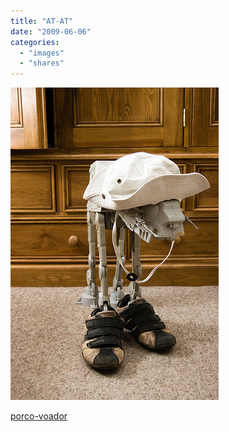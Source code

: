 ```yaml
---
title: "AT-AT"
date: "2009-06-06"
categories: 
  - "images"
  - "shares"
---
```


![](images/L9l7FfkMOmx5rcjktOvE1SSZo1_400.jpg)

[porco-voador](http://porco-voador.tumblr.com/post/101890909/2009-04-30-15-02-24)
